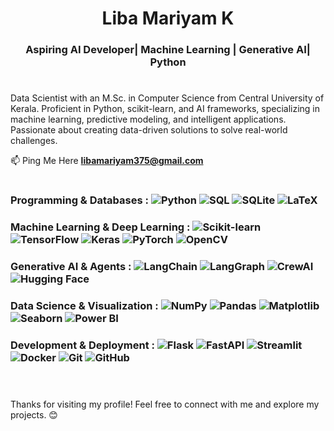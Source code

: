 <h1 align="center">Liba Mariyam K</h1>
<h3 align="center">Aspiring AI Developer| Machine Learning | Generative AI| Python </h3>

<h1 align="center"></h1>
Data Scientist with an M.Sc. in Computer Science from Central University of Kerala. Proficient in Python, scikit-learn, and AI frameworks, specializing in machine learning, predictive modeling, and intelligent applications. Passionate about creating data-driven solutions to solve real-world challenges.

📫 Ping Me Here **libamariyam375@gmail.com**

<h1 align="center"></h1>

### **Programming & Databases**  :  ![Python](https://img.shields.io/badge/Python-3776AB?logo=python&logoColor=white) ![SQL](https://img.shields.io/badge/SQL-4479A1?logo=postgresql&logoColor=white) ![SQLite](https://img.shields.io/badge/sqlite-%2307405e.svg?style=plastic&logo=sqlite&logoColor=white) ![LaTeX](https://img.shields.io/badge/latex-%23008080.svg?style=plastic&logo=latex&logoColor=white)

### **Machine Learning & Deep Learning**  : ![Scikit-learn](https://img.shields.io/badge/Scikit--learn-F7931E?logo=scikit-learn&logoColor=white) ![TensorFlow](https://img.shields.io/badge/TensorFlow-FF6F00?logo=tensorflow&logoColor=white) ![Keras](https://img.shields.io/badge/Keras-%23D00000.svg?style=plastic&logo=Keras&logoColor=white) ![PyTorch](https://img.shields.io/badge/PyTorch-%23EE4C2C.svg?style=plastic&logo=PyTorch&logoColor=white) ![OpenCV](https://img.shields.io/badge/OpenCV-5C3EE8?logo=opencv&logoColor=white)

### **Generative AI & Agents**  : ![LangChain](https://img.shields.io/badge/langchain-1C3C3C?logo=langchain&logoColor=white) ![LangGraph](https://img.shields.io/badge/LangGraph-1C3C3C?logo=langchain&logoColor=white) ![CrewAI](https://img.shields.io/badge/CrewAI-000000?logo=ai&logoColor=white) ![Hugging Face](https://img.shields.io/badge/Hugging%20Face-F9AB00?logo=huggingface&logoColor=black)

### **Data Science & Visualization**  : ![NumPy](https://img.shields.io/badge/NumPy-013243?logo=numpy&logoColor=white) ![Pandas](https://img.shields.io/badge/Pandas-150458?logo=pandas&logoColor=white) ![Matplotlib](https://img.shields.io/badge/Matplotlib-11557C?logo=python&logoColor=white) ![Seaborn](https://img.shields.io/badge/Seaborn-0B6623?logo=python&logoColor=white) ![Power BI](https://img.shields.io/badge/Power%20BI-F2C811?logo=power-bi&logoColor=black)

### **Development & Deployment**  : ![Flask](https://img.shields.io/badge/Flask-000000?logo=flask&logoColor=white) ![FastAPI](https://img.shields.io/badge/FastAPI-009688?logo=fastapi&logoColor=white) ![Streamlit](https://img.shields.io/badge/Streamlit-FF4B4B?logo=streamlit&logoColor=white) ![Docker](https://img.shields.io/badge/Docker-2496ED?logo=docker&logoColor=white) ![Git](https://img.shields.io/badge/Git-F05032?logo=git&logoColor=white) ![GitHub](https://img.shields.io/badge/GitHub-181717?logo=github&logoColor=white)

<h1 align="center"></h1>
<br>
Thanks for visiting my profile! Feel free to connect with me and explore my projects. 😊
